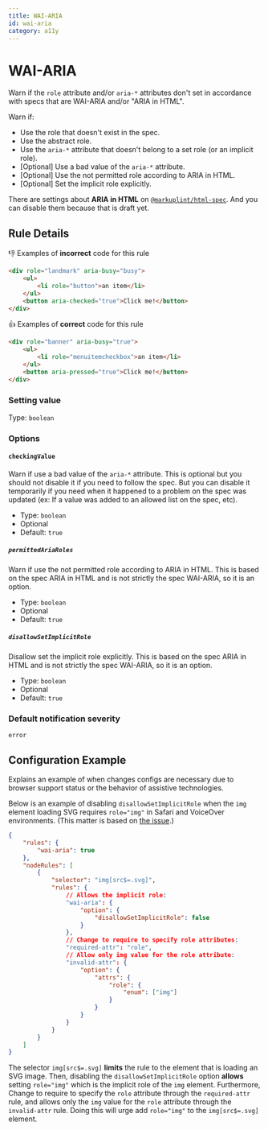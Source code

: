 ```yaml
---
title: WAI-ARIA
id: wai-aria
category: a11y
---
```


# WAI-ARIA

Warn if the `role` attribute and/or `aria-*` attributes don't set in accordance with specs that are WAI-ARIA and/or "ARIA in HTML".

Warn if:

-   Use the role that doesn't exist in the spec.
-   Use the abstract role.
-   Use the `aria-*` attribute that doesn't belong to a set role (or an implicit role).
-   [Optional] Use a bad value of the `aria-*` attribute.
-   [Optional] Use the not permitted role according to ARIA in HTML.
-   [Optional] Set the implicit role explicitly.

There are settings about **ARIA in HTML** on [`@markuplint/html-spec`](https://github.com/markuplint/markuplint/tree/master/packages/%40markuplint/html-spec/src/aria-in-html). And you can disable them because that is draft yet.

## Rule Details

👎 Examples of **incorrect** code for this rule

```html
<div role="landmark" aria-busy="busy">
	<ul>
		<li role="button">an item</li>
	</ul>
	<button aria-checked="true">Click me!</button>
</div>
```

👍 Examples of **correct** code for this rule

```html
<div role="banner" aria-busy="true">
	<ul>
		<li role="menuitemcheckbox">an item</li>
	</ul>
	<button aria-pressed="true">Click me!</button>
</div>
```

### Setting value

Type: `boolean`

### Options

#### `checkingValue`

Warn if use a bad value of the `aria-*` attribute. This is optional but you should not disable it if you need to follow the spec. But you can disable it temporarily if you need when it happened to a problem on the spec was updated (ex: If a value was added to an allowed list on the spec, etc).

-   Type: `boolean`
-   Optional
-   Default: `true`

##### `permittedAriaRoles`

Warn if use the not permitted role according to ARIA in HTML. This is based on the spec ARIA in HTML and is not strictly the spec WAI-ARIA, so it is an option.

-   Type: `boolean`
-   Optional
-   Default: `true`

##### `disallowSetImplicitRole`

Disallow set the implicit role explicitly. This is based on the spec ARIA in HTML and is not strictly the spec WAI-ARIA, so it is an option.

-   Type: `boolean`
-   Optional
-   Default: `true`

### Default notification severity

`error`

## Configuration Example

Explains an example of when changes configs are necessary due to browser support status or the behavior of assistive technologies.

Below is an example of disabling `disallowSetImplicitRole` when the `img` element loading SVG requires `role="img"` in Safari and VoiceOver environments.
(This matter is based on [the issue](https://bugs.webkit.org/show_bug.cgi?id=145263).)

```json
{
	"rules": {
		"wai-aria": true
	},
	"nodeRules": [
		{
			"selector": "img[src$=.svg]",
			"rules": {
				// Allows the implicit role:
				"wai-aria": {
					"option": {
						"disallowSetImplicitRole": false
					}
				},
				// Change to require to specify role attributes:
				"required-attr": "role",
				// Allow only img value for the role attribute:
				"invalid-attr": {
					"option": {
						"attrs": {
							"role": {
								"enum": ["img"]
							}
						}
					}
				}
			}
		}
	]
}
```

The selector `img[src$=.svg]` **limits** the rule to the element that is loading an SVG image.
Then, disabling the `disallowSetImplicitRole` option **allows** setting `role="img"` which is the implicit role of the `img` element.
Furthermore, Change to require to specify the `role` attribute through the `required-attr` rule, and allows only the `img` value for the `role` attribute through the `invalid-attr` rule.
Doing this will urge add `role="img"` to the `img[src$=.svg]` element.
